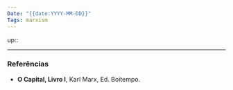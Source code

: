 ```yaml
---
Date: "{{date:YYYY-MM-DD}}"
Tags: marxism
---
```

up:: 


---
### Referências
- **O Capital, Livro I**, Karl Marx, Ed. Boitempo.